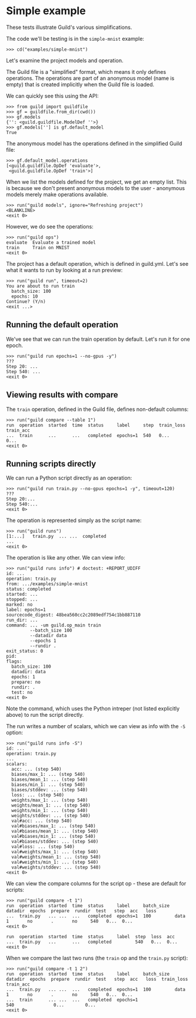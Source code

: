 # Simple example

These tests illustrate Guild's various simplifications.

The code we'll be testing is in the `simple-mnist` example:

    >>> cd("examples/simple-mnist")

Let's examine the project models and operation.

The Guild file is a "simplified" format, which means it only defines
operations. The operations are part of an anonymous model (name is
empty) that is created implicitly when the Guild file is loaded.

We can quickly see this using the API:

    >>> from guild import guildfile
    >>> gf = guildfile.from_dir(cwd())
    >>> gf.models
    {'': <guild.guildfile.ModelDef ''>}
    >>> gf.models[''] is gf.default_model
    True

The anonymous model has the operations defined in the simplified Guild
file:

    >>> gf.default_model.operations
    [<guild.guildfile.OpDef 'evaluate'>,
     <guild.guildfile.OpDef 'train'>]

When we list the models defined for the project, we get an empty
list. This is because we don't present anonymous models to the user -
anonymous models merely make operations available.

    >>> run("guild models", ignore="Refreshing project")
    <BLANKLINE>
    <exit 0>

However, we do see the operations:

    >>> run("guild ops")
    evaluate  Evaluate a trained model
    train     Train on MNIST
    <exit 0>

The project has a default operation, which is defined in
guild.yml. Let's see what it wants to run by looking at a run preview:

    >>> run("guild run", timeout=2)
    You are about to run train
      batch_size: 100
      epochs: 10
    Continue? (Y/n)
    <exit ...>

## Running the default operation

We've see that we can run the train operation by default. Let's run it
for one epoch.

    >>> run("guild run epochs=1 --no-gpus -y")
    ???
    Step 20: ...
    Step 540: ...
    <exit 0>

## Viewing results with compare

The `train` operation, defined in the Guild file, defines non-default columns:

    >>> run("guild compare --table 1")
    run  operation  started  time  status     label     step  train_loss  train_acc
    ...  train      ...      ...   completed  epochs=1  540   0...        0...
    <exit 0>

## Running scripts directly

We can run a Python script directly as an operation:

    >>> run("guild run train.py --no-gpus epochs=1 -y", timeout=120)
    ???
    Step 20:...
    Step 540:...
    <exit 0>

The operation is represented simply as the script name:

    >>> run("guild runs")
    [1:...]   train.py  ... ...  completed
    ...
    <exit 0>

The operation is like any other. We can view info:

    >>> run("guild runs info") # doctest: +REPORT_UDIFF
    id: ...
    operation: train.py
    from: .../examples/simple-mnist
    status: completed
    started: ...
    stopped: ...
    marked: no
    label: epochs=1
    sourcecode_digest: 48bea560cc2c2089edf754c1bb887110
    run_dir: ...
    command: ... -um guild.op_main train
             --batch_size 100
             --datadir data
             --epochs 1
             --rundir .
    exit_status: 0
    pid:
    flags:
      batch_size: 100
      datadir: data
      epochs: 1
      prepare: no
      rundir: .
      test: no
    <exit 0>

Note the command, which uses the Python intreper (not listed
explicitly above) to run the script directly.

The run writes a number of scalars, which we can view as info with the
`-S` option:

    >>> run("guild runs info -S")
    id: ...
    operation: train.py
    ...
    scalars:
      acc: ... (step 540)
      biases/max_1: ... (step 540)
      biases/mean_1: ... (step 540)
      biases/min_1: ... (step 540)
      biases/stddev: ... (step 540)
      loss: ... (step 540)
      weights/max_1: ... (step 540)
      weights/mean_1: ... (step 540)
      weights/min_1: ... (step 540)
      weights/stddev: ... (step 540)
      val#acc: ... (step 540)
      val#biases/max_1: ... (step 540)
      val#biases/mean_1: ... (step 540)
      val#biases/min_1: ... (step 540)
      val#biases/stddev: ... (step 540)
      val#loss: ... (step 540)
      val#weights/max_1: ... (step 540)
      val#weights/mean_1: ... (step 540)
      val#weights/min_1: ... (step 540)
      val#weights/stddev: ... (step 540)
    <exit 0>

We can view the compare columns for the script op - these are default
for scripts:

    >>> run("guild compare -t 1")
    run  operation  started  time  status     label     batch_size  datadir  epochs  prepare  rundir  test   step  acc   loss
    ...  train.py   ... ...  ...   completed  epochs=1  100         data     1       no       .       no     540   0...  0...
    <exit 0>

    run  operation  started  time  status     label  step  loss  acc
    ...  train.py   ...      ...   completed         540   0...  0...
    <exit 0>

When we compare the last two runs (the `train` op and the `train.py` script):

    >>> run("guild compare -t 1 2")
    run  operation  started  time  status     label     batch_size  datadir  epochs  prepare  rundir  test   step  acc   loss  train_loss  train_acc
    ...  train.py   ... ...  ...   completed  epochs=1  100         data     1       no       .       no     540   0...  0...
    ...  train      ... ...  ...   completed  epochs=1                                                       540               0...        0...
    <exit 0>
